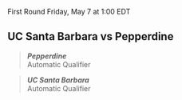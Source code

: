 First Round
Friday, May 7 at 1:00 EDT
## UC Santa Barbara vs Pepperdine

> ***Pepperdine***  
> Automatic Qualifier

> ***UC Santa Barbara***  
> Automatic Qualifier